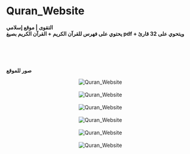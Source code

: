 # Quran_Website

<b> التقوى | موقع إسلامي</b><br>
<b> يحتوي على فهرس للقرآن الكريم + القرآن الكريم بصيغ pdf + ويتحوي على 32 قارئ</b><br>
<br><br>
<br><br>


 

<b> صور للموقع</b><br>
<p align="center">
  <img align="center" src="/Github/3.jpg" alt="Quran_Website">
  <br><br>
  <img align="center" src="/Github/4.jpg" alt="Quran_Website">
  <br><br>
  <img align="center" src="/Github/2.jpg" alt="Quran_Website">
  <br><br>
  <img align="center" src="/Github/1.jpg" alt="Quran_Website">
  <br><br>
  <img align="center" src="/Github/6.png" alt="Quran_Website">
  <br><br>
  <img align="center" src="/Github/5.png" alt="Quran_Website">
</p>

